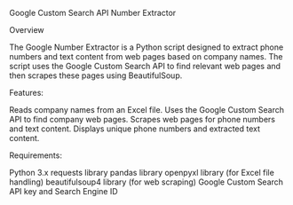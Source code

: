 Google Custom Search API Number Extractor

Overview

The Google Number Extractor is a Python script designed to extract phone numbers and text content from web pages based on company names. 
The script uses the Google Custom Search API to find relevant web pages and then scrapes these pages using BeautifulSoup.

Features:

Reads company names from an Excel file.
Uses the Google Custom Search API to find company web pages.
Scrapes web pages for phone numbers and text content.
Displays unique phone numbers and extracted text content.

Requirements:

Python 3.x
requests library
pandas library
openpyxl library (for Excel file handling)
beautifulsoup4 library (for web scraping)
Google Custom Search API key and Search Engine ID
